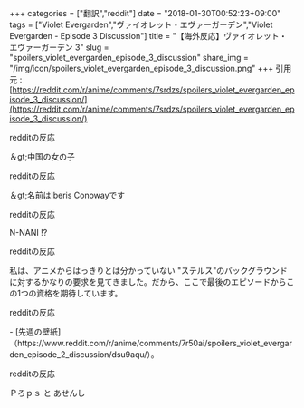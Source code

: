 +++
categories = ["翻訳","reddit"]
date = "2018-01-30T00:52:23+09:00"
tags = ["Violet Evergarden","ヴァイオレット・エヴァーガーデン","Violet Evergarden - Episode 3 Discussion"]
title = "【海外反応】ヴァイオレット・エヴァーガーデン 3"
slug = "spoilers_violet_evergarden_episode_3_discussion"
share_img = "/img/icon/spoilers_violet_evergarden_episode_3_discussion.png"
+++
引用元 : [https://reddit.com/r/anime/comments/7srdzs/spoilers_violet_evergarden_episode_3_discussion/](https://reddit.com/r/anime/comments/7srdzs/spoilers_violet_evergarden_episode_3_discussion/)



<p><span class="reddit-comment">redditの反応</span></p>＆gt;中国の女の子

<p><span class="reddit-comment">redditの反応</span></p>＆gt;名前はIberis Conowayです

<p><span class="reddit-comment">redditの反応</span></p>N-NANI !?

<p><span class="reddit-comment">redditの反応</span></p>私は、アニメからはっきりとは分かっていない "ステルス"のバックグラウンドに対するかなりの要求を見てきました。だから、ここで最後のエピソードからこの1つの資格を期待しています。

<p><span class="reddit-comment">redditの反応</span></p> -  [先週の壁紙]（https://www.reddit.com/r/anime/comments/7r50ai/spoilers_violet_evergarden_episode_2_discussion/dsu9aqu/）。

<p><span class="reddit-comment">redditの反応</span></p>Ｐろｐｓ と あせんし
